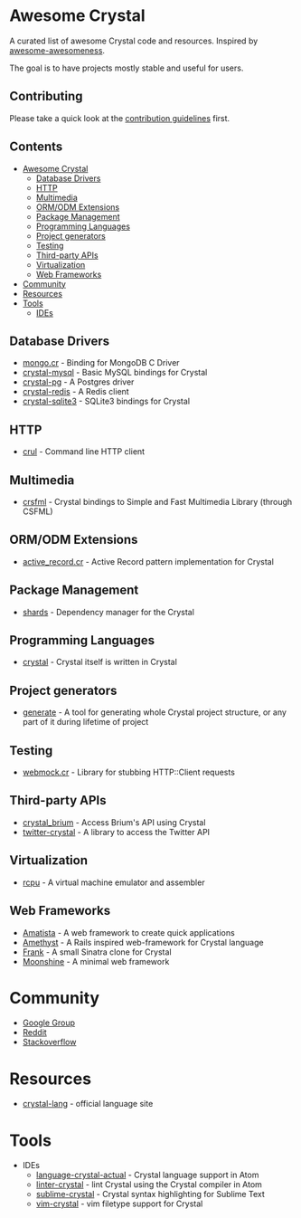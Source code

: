 # Awesome Crystal

A curated list of awesome Crystal code and resources. Inspired by [awesome-awesomeness](https://github.com/bayandin/awesome-awesomeness).

The goal is to have projects mostly stable and useful for users.

## Contributing

Please take a quick look at the [contribution guidelines](CONTRIBUTING.md) first.

## Contents
  - [Awesome Crystal](#awesome-crystal)
    - [Database Drivers](#database-drivers)
    - [HTTP](#http)
    - [Multimedia](#multimedia)
    - [ORM/ODM Extensions](#ormodm-extensions)
    - [Package Management](#package-management)
    - [Programming Languages](#programming-languages)
    - [Project generators](#project-generators)
    - [Testing](#testing)
    - [Third-party APIs](#third-party-apis)
    - [Virtualization](#virtualization)
    - [Web Frameworks](#web-frameworks)
  - [Community](#community)
  - [Resources](#resources)
  - [Tools](#tools)
    - [IDEs](#ides)

## Database Drivers
  - [mongo.cr](https://github.com/datanoise/mongo.cr) - Binding for MongoDB C Driver
  - [crystal-mysql](https://github.com/waterlink/crystal-mysql) - Basic MySQL bindings for Crystal
  - [crystal-pg](https://github.com/will/crystal-pg) - A Postgres driver
  - [crystal-redis](https://github.com/stefanwille/crystal-redis) - A Redis client
  - [crystal-sqlite3](https://github.com/manastech/crystal-sqlite3) - SQLite3 bindings for Crystal

## HTTP
  - [crul](https://github.com/porras/crul) - Command line HTTP client

## Multimedia
  - [crsfml](https://github.com/BlaXpirit/crsfml) - Crystal bindings to Simple and Fast Multimedia Library (through CSFML)

## ORM/ODM Extensions
  - [active_record.cr](https://github.com/waterlink/active_record.cr) - Active Record pattern implementation for Crystal

## Package Management
  - [shards](https://github.com/ysbaddaden/shards) - Dependency manager for the Crystal

## Programming Languages
  - [crystal](https://github.com/manastech/crystal) - Crystal itself is written in Crystal

## Project generators
  - [generate](https://github.com/generate-cr/generate) - A tool for generating whole Crystal project structure, or any part of it during lifetime of project

## Testing
  - [webmock.cr](https://github.com/manastech/webmock.cr) - Library for stubbing HTTP::Client requests

## Third-party APIs
  - [crystal_brium](https://github.com/manastech/crystal_brium) - Access Brium's API using Crystal
  - [twitter-crystal](https://github.com/sferik/twitter-crystal) - A library to access the Twitter API

## Virtualization
  - [rcpu](https://github.com/ddfreyne/rcpu) - A virtual machine emulator and assembler

## Web Frameworks
  - [Amatista](https://github.com/werner/amatista) - A web framework to create quick applications
  - [Amethyst](https://github.com/Codcore/Amethyst) - A Rails inspired web-framework for Crystal language
  - [Frank](https://github.com/manastech/frank) - A small Sinatra clone for Crystal
  - [Moonshine](https://github.com/dhruvrajvanshi/Moonshine) - A minimal web framework

# Community
  - [Google Group](https://groups.google.com/forum/?fromgroups#!forum/crystal-lang)
  - [Reddit](https://www.reddit.com/domain/crystal-lang.org/)
  - [Stackoverflow](http://stackoverflow.com/tags/crystal-lang/info)

# Resources
  - [crystal-lang](http://crystal-lang.org) - official language site

# Tools
  - IDEs
    - [language-crystal-actual](https://atom.io/packages/language-crystal-actual) - Crystal language support in Atom
    - [linter-crystal](https://atom.io/packages/linter-crystal) - lint Crystal using the Crystal compiler in Atom
    - [sublime-crystal](https://github.com/manastech/sublime-crystal) - Crystal syntax highlighting for Sublime Text
    - [vim-crystal](https://github.com/rhysd/vim-crystal) - vim filetype support for Crystal
